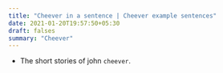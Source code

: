 ```yaml
---
title: "Cheever in a sentence | Cheever example sentences"
date: 2021-01-20T19:57:50+05:30
draft: falses
summary: "Cheever"
---
```

- The short stories of john `cheever`.
                 
